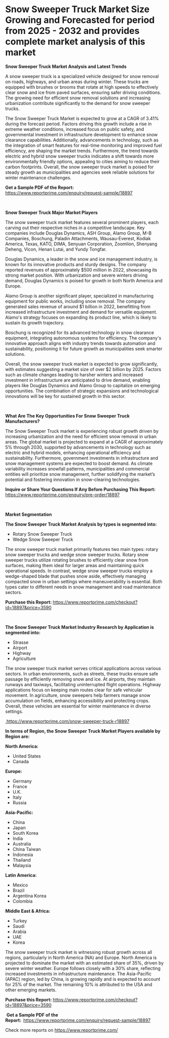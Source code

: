 <p><h1>Snow Sweeper Truck Market Size Growing and Forecasted for period from 2025 - 2032 and provides complete market analysis of this market</h1></p><p><strong>Snow Sweeper Truck Market Analysis and Latest Trends</strong></p>
<p><p>A snow sweeper truck is a specialized vehicle designed for snow removal on roads, highways, and urban areas during winter. These trucks are equipped with brushes or brooms that rotate at high speeds to effectively clear snow and ice from paved surfaces, ensuring safer driving conditions. The growing need for efficient snow removal solutions and increasing urbanization contribute significantly to the demand for snow sweeper trucks.</p><p>The Snow Sweeper Truck Market is expected to grow at a CAGR of 3.41% during the forecast period. Factors driving this growth include a rise in extreme weather conditions, increased focus on public safety, and governmental investment in infrastructure development to enhance snow clearance capabilities. Additionally, advancements in technology, such as the integration of smart features for real-time monitoring and improved fuel efficiency, are shaping the market trends. Furthermore, the trend towards electric and hybrid snow sweeper trucks indicates a shift towards more environmentally friendly options, appealing to cities aiming to reduce their carbon footprints. Overall, the snow sweeper truck market is poised for steady growth as municipalities and agencies seek reliable solutions for winter maintenance challenges.</p></p>
<p><strong>Get a Sample PDF of the Report:&nbsp;</strong> <a href="https://www.reportprime.com/enquiry/request-sample/18897?utm_campaign=3051&utm_medium=2&utm_source=Github&utm_content=ia&utm_term=19032025&utm_id=snow-sweeper-truck">https://www.reportprime.com/enquiry/request-sample/18897</a></p>
<p>&nbsp;</p>
<p><strong>Snow Sweeper Truck Major Market Players</strong></p>
<p><p>The snow sweeper truck market features several prominent players, each carving out their respective niches in a competitive landscape. Key companies include Douglas Dynamics, ASH Group, Alamo Group, M-B Companies, Boschung, Paladin Attachments, Wausau-Everest, Kodiak America, Texas, KATO, DIMA, Senyuan Corporation, Zoomlion, Shenyang Deheng, Vicon, Henan Lutai, and Yundy Tongfar.</p><p>Douglas Dynamics, a leader in the snow and ice management industry, is known for its innovative products and sturdy designs. The company reported revenues of approximately $500 million in 2022, showcasing its strong market position. With urbanization and severe winters driving demand, Douglas Dynamics is poised for growth in both North America and Europe.</p><p>Alamo Group is another significant player, specialized in manufacturing equipment for public works, including snow removal. The company generated sales revenue of around $1 billion in 2022, benefitting from increased infrastructure investment and demand for versatile equipment. Alamo's strategy focuses on expanding its product line, which is likely to sustain its growth trajectory.</p><p>Boschung is recognized for its advanced technology in snow clearance equipment, integrating autonomous systems for efficiency. The company's innovative approach aligns with industry trends towards automation and sustainability, positioning it for future growth as municipalities seek smarter solutions.</p><p>Overall, the snow sweeper truck market is expected to grow significantly, with estimates suggesting a market size of over $2 billion by 2025. Factors such as climate changes leading to harsher winters and increased investment in infrastructure are anticipated to drive demand, enabling players like Douglas Dynamics and Alamo Group to capitalize on emerging opportunities. The combination of strategic expansions and technological innovations will be key for sustained growth in this sector.</p></p>
<p>&nbsp;</p>
<p><strong>What Are The Key Opportunities For Snow Sweeper Truck Manufacturers?</strong></p>
<p><p>The Snow Sweeper Truck market is experiencing robust growth driven by increasing urbanization and the need for efficient snow removal in urban areas. The global market is projected to expand at a CAGR of approximately 5% through 2030, supported by advancements in technology such as electric and hybrid models, enhancing operational efficiency and sustainability. Furthermore, government investments in infrastructure and snow management systems are expected to boost demand. As climate variability increases snowfall patterns, municipalities and commercial entities will prioritize snow management, further solidifying the market’s potential and fostering innovation in snow-clearing technologies.</p></p>
<p><strong>Inquire or Share Your Questions If Any Before Purchasing This Report:</strong> <a href="https://www.reportprime.com/enquiry/pre-order/18897?utm_campaign=3051&utm_medium=2&utm_source=Github&utm_content=ia&utm_term=19032025&utm_id=snow-sweeper-truck">https://www.reportprime.com/enquiry/pre-order/18897</a></p>
<p>&nbsp;</p>
<p><strong>Market Segmentation</strong></p>
<p><strong>The Snow Sweeper Truck Market Analysis by types is segmented into:</strong></p>
<p><ul><li>Rotary Snow Sweeper Truck</li><li>Wedge Snow Sweeper Truck</li></ul></p>
<p><p>The snow sweeper truck market primarily features two main types: rotary snow sweeper trucks and wedge snow sweeper trucks. Rotary snow sweeper trucks utilize rotating brushes to efficiently clear snow from surfaces, making them ideal for larger areas and maintaining quick operational speeds. In contrast, wedge snow sweeper trucks employ a wedge-shaped blade that pushes snow aside, effectively managing compacted snow in urban settings where maneuverability is essential. Both types cater to different needs in snow management and road maintenance sectors.</p></p>
<p><strong>Purchase this Report:&nbsp;</strong><a href="https://www.reportprime.com/checkout?id=18897&price=3590&utm_campaign=3051&utm_medium=2&utm_source=Github&utm_content=ia&utm_term=19032025&utm_id=snow-sweeper-truck">https://www.reportprime.com/checkout?id=18897&price=3590</a></p>
<p>&nbsp;</p>
<p><strong>The Snow Sweeper Truck Market Industry Research by Application is segmented into:</strong></p>
<p><ul><li>Strasse</li><li>Airport</li><li>Highway</li><li>Agriculture</li></ul></p>
<p><p>The snow sweeper truck market serves critical applications across various sectors. In urban environments, such as streets, these trucks ensure safe passage by efficiently removing snow and ice. At airports, they maintain runways and taxiways, facilitating uninterrupted flight operations. Highway applications focus on keeping main routes clear for safe vehicular movement. In agriculture, snow sweepers help farmers manage snow accumulation on fields, enhancing accessibility and protecting crops. Overall, these vehicles are essential for winter maintenance in diverse settings.</p></p>
<p><a href="https://www.reportprime.com/snow-sweeper-truck-r18897?utm_campaign=3051&utm_medium=2&utm_source=Github&utm_content=ia&utm_term=19032025&utm_id=snow-sweeper-truck">&nbsp;https://www.reportprime.com/snow-sweeper-truck-r18897</a></p>
<p><strong>In terms of Region, the Snow Sweeper Truck Market Players available by Region are:</strong></p>
<p>
    <p> <strong> North America: </strong>
        <ul>
            <li>United States</li>
            <li>Canada</li>
        </ul>
        </p> 
    <p> <strong> Europe: </strong>
        <ul>
            <li>Germany</li>
            <li>France</li>
            <li>U.K.</li>
            <li>Italy</li>
            <li>Russia</li>
        </ul>
        </p> 
    <p> <strong> Asia-Pacific: </strong>
        <ul>
            <li>China</li>
            <li>Japan</li>
            <li>South Korea</li>
            <li>India</li>
            <li>Australia</li>
            <li>China Taiwan</li>
            <li>Indonesia</li>
            <li>Thailand</li>
            <li>Malaysia</li>
        </ul>
        </p> 
    <p> <strong> Latin America: </strong>
        <ul>
            <li>Mexico</li>
            <li>Brazil</li>
            <li>Argentina Korea</li>
            <li>Colombia</li>
        </ul>
        </p> 
    <p> <strong> Middle East & Africa: </strong>
        <ul>
            <li>Turkey</li>
            <li>Saudi</li>
            <li>Arabia</li>
            <li>UAE</li>
            <li>Korea</li>
        </ul>
    </p>
    </p>
<p><p>The snow sweeper truck market is witnessing robust growth across all regions, particularly in North America (NA) and Europe. North America is projected to dominate the market with an estimated share of 35%, driven by severe winter weather. Europe follows closely with a 30% share, reflecting increased investments in infrastructure maintenance. The Asia-Pacific (APAC) region, led by China, is growing rapidly and is expected to account for 25% of the market. The remaining 10% is attributed to the USA and other emerging markets.</p></p>
<p><strong>Purchase this Report: </strong><a href="https://www.reportprime.com/checkout?id=18897&price=3590&utm_campaign=3051&utm_medium=2&utm_source=Github&utm_content=ia&utm_term=19032025&utm_id=snow-sweeper-truck">https://www.reportprime.com/checkout?id=18897&price=3590</a></p>
<p>&nbsp;<strong>Get a Sample PDF of the Report:&nbsp;&nbsp;</strong><a href="https://www.reportprime.com/enquiry/request-sample/18897?utm_campaign=3051&utm_medium=2&utm_source=Github&utm_content=ia&utm_term=19032025&utm_id=snow-sweeper-truck">https://www.reportprime.com/enquiry/request-sample/18897</a></p>
<p><strong></strong></p>
<p>Check more reports on <a href="https://www.reportprime.com/?utm_campaign=3051&utm_medium=2&utm_source=Github&utm_content=ia&utm_term=19032025&utm_id=snow-sweeper-truck">https://www.reportprime.com/</a></p>
